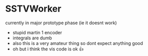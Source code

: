 # SSTVWorker
currently in major prototype phase (ie it doesnt work)
- stupid martin 1 encoder
- integrals are dumb
- also this is a very amateur thing so dont expect anything good
- oh but i think the vis code is ok 👍 